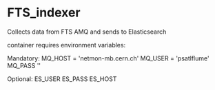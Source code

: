 # FTS_indexer
Collects data from FTS AMQ and sends to Elasticsearch

container requires environment variables:

Mandatory:
MQ_HOST = 'netmon-mb.cern.ch'
MQ_USER = 'psatlflume'
MQ_PASS ''


Optional:
ES_USER
ES_PASS
ES_HOST